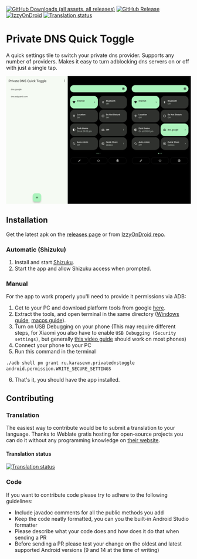 [![GitHub Downloads (all assets, all releases)](https://img.shields.io/github/downloads/karasevm/PrivateDNSAndroid/total)](https://github.com/karasevm/PrivateDNSAndroid/releases/latest)
[![GitHub Release](https://img.shields.io/github/v/release/karasevm/PrivateDNSAndroid)](https://github.com/karasevm/PrivateDNSAndroid/releases/latest)
[![IzzyOnDroid](https://img.shields.io/endpoint?url=https://apt.izzysoft.de/fdroid/api/v1/shield/ru.karasevm.privatednstoggle&label=IzzyOnDroid)](https://apt.izzysoft.de/fdroid/index/apk/ru.karasevm.privatednstoggle)
[![Translation status](https://hosted.weblate.org/widget/privatednsandroid/private-dns-quick-toggle/svg-badge.svg)](https://hosted.weblate.org/engage/privatednsandroid/)

# Private DNS Quick Toggle
A quick settings tile to switch your private dns provider. Supports any number of providers. Makes it easy to turn adblocking dns servers on or off with just
a single tap.

![Private DNS app screenshot](readme.jpg)

## Installation
Get the latest apk on the [releases page](https://github.com/karasevm/PrivateDNSAndroid/releases/latest) 
or from [IzzyOnDroid repo](https://apt.izzysoft.de/fdroid/index/apk/ru.karasevm.privatednstoggle).

### Automatic (Shizuku)
1. Install and start [Shizuku](https://shizuku.rikka.app/).
2. Start the app and allow Shizuku access when prompted.

### Manual
For the app to work properly you'll need to provide it permissions via ADB:

1. Get to your PC and download platform tools from google [here](https://developer.android.com/studio/releases/platform-tools).
2. Extract the tools, and open terminal in the same directory ([Windows guide](https://youtu.be/6vVFmOcIADg?t=38), [macos guide](https://www.howtogeek.com/210147/how-to-open-terminal-in-the-current-os-x-finder-location/)).
3. Turn on USB Debugging on your phone (This may require different steps, for Xiaomi you also have to enable `USB Debugging (Security settings)`, but generally [this video guide](https://youtu.be/Ucs34BkfPB0?t=29) should work on most phones)
4. Connect your phone to your PC
5. Run this command in the terminal

```
./adb shell pm grant ru.karasevm.privatednstoggle android.permission.WRITE_SECURE_SETTINGS
```

6. That's it, you should have the app installed.

## Contributing

### Translation
The easiest way to contribute would be to submit a translation to your language. Thanks to Weblate gratis hosting for open-source projects you can do it without any programming knowledge on [their website](https://hosted.weblate.org/engage/privatednsandroid/).
#### Translation status
<a href="https://hosted.weblate.org/engage/privatednsandroid/">
<img src="https://hosted.weblate.org/widget/privatednsandroid/private-dns-quick-toggle/multi-auto.svg" alt="Translation status" />
</a>

### Code
If you want to contribute code please try to adhere to the following guidelines:
- Include javadoc comments for all the public methods you add
- Keep the code neatly formatted, you can you the built-in Android Studio formatter
- Please describe what your code does and how does it do that when sending a PR
- Before sending a PR please test your change on the oldest and latest supported Android versions (9 and 14 at the time of writing)
